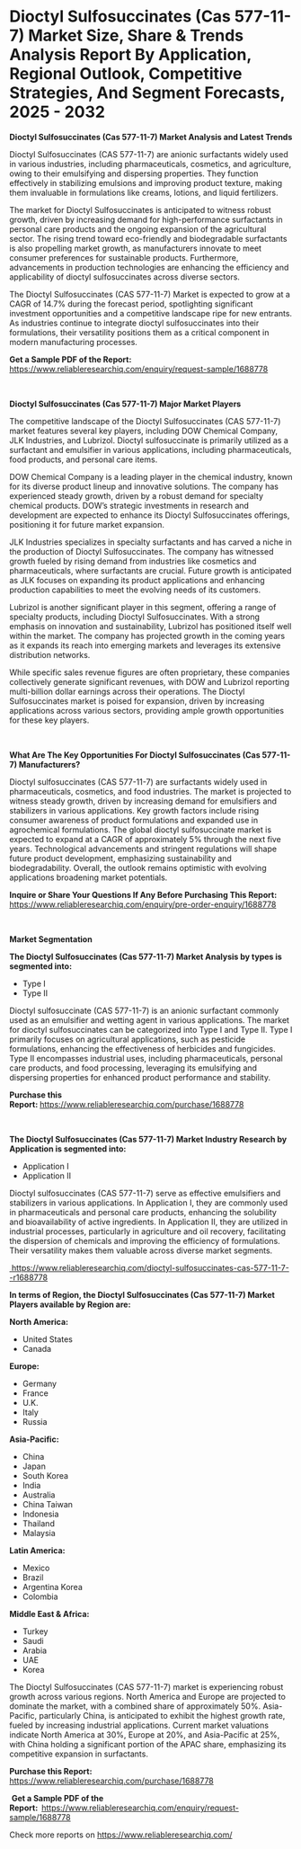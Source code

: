 <p><h1>Dioctyl Sulfosuccinates (Cas 577-11-7) Market Size, Share & Trends Analysis Report By Application, Regional Outlook, Competitive Strategies, And Segment Forecasts, 2025 - 2032</h1></p><p><strong>Dioctyl Sulfosuccinates (Cas 577-11-7) Market Analysis and Latest Trends</strong></p>
<p><p>Dioctyl Sulfosuccinates (CAS 577-11-7) are anionic surfactants widely used in various industries, including pharmaceuticals, cosmetics, and agriculture, owing to their emulsifying and dispersing properties. They function effectively in stabilizing emulsions and improving product texture, making them invaluable in formulations like creams, lotions, and liquid fertilizers. </p><p>The market for Dioctyl Sulfosuccinates is anticipated to witness robust growth, driven by increasing demand for high-performance surfactants in personal care products and the ongoing expansion of the agricultural sector. The rising trend toward eco-friendly and biodegradable surfactants is also propelling market growth, as manufacturers innovate to meet consumer preferences for sustainable products. Furthermore, advancements in production technologies are enhancing the efficiency and applicability of dioctyl sulfosuccinates across diverse sectors.</p><p>The Dioctyl Sulfosuccinates (CAS 577-11-7) Market is expected to grow at a CAGR of 14.7% during the forecast period, spotlighting significant investment opportunities and a competitive landscape ripe for new entrants. As industries continue to integrate dioctyl sulfosuccinates into their formulations, their versatility positions them as a critical component in modern manufacturing processes.</p></p>
<p><strong>Get a Sample PDF of the Report:&nbsp;</strong> <a href="https://www.reliableresearchiq.com/enquiry/request-sample/1688778?utm_campaign=3123&utm_medium=2&utm_source=Github&utm_content=ia&utm_term=26032025&utm_id=dioctyl-sulfosuccinates-cas-577-11-7">https://www.reliableresearchiq.com/enquiry/request-sample/1688778</a></p>
<p>&nbsp;</p>
<p><strong>Dioctyl Sulfosuccinates (Cas 577-11-7) Major Market Players</strong></p>
<p><p>The competitive landscape of the Dioctyl Sulfosuccinates (CAS 577-11-7) market features several key players, including DOW Chemical Company, JLK Industries, and Lubrizol. Dioctyl sulfosuccinate is primarily utilized as a surfactant and emulsifier in various applications, including pharmaceuticals, food products, and personal care items.</p><p>DOW Chemical Company is a leading player in the chemical industry, known for its diverse product lineup and innovative solutions. The company has experienced steady growth, driven by a robust demand for specialty chemical products. DOW’s strategic investments in research and development are expected to enhance its Dioctyl Sulfosuccinates offerings, positioning it for future market expansion.</p><p>JLK Industries specializes in specialty surfactants and has carved a niche in the production of Dioctyl Sulfosuccinates. The company has witnessed growth fueled by rising demand from industries like cosmetics and pharmaceuticals, where surfactants are crucial. Future growth is anticipated as JLK focuses on expanding its product applications and enhancing production capabilities to meet the evolving needs of its customers.</p><p>Lubrizol is another significant player in this segment, offering a range of specialty products, including Dioctyl Sulfosuccinates. With a strong emphasis on innovation and sustainability, Lubrizol has positioned itself well within the market. The company has projected growth in the coming years as it expands its reach into emerging markets and leverages its extensive distribution networks.</p><p>While specific sales revenue figures are often proprietary, these companies collectively generate significant revenues, with DOW and Lubrizol reporting multi-billion dollar earnings across their operations. The Dioctyl Sulfosuccinates market is poised for expansion, driven by increasing applications across various sectors, providing ample growth opportunities for these key players.</p></p>
<p>&nbsp;</p>
<p><strong>What Are The Key Opportunities For Dioctyl Sulfosuccinates (Cas 577-11-7) Manufacturers?</strong></p>
<p><p>Dioctyl sulfosuccinates (CAS 577-11-7) are surfactants widely used in pharmaceuticals, cosmetics, and food industries. The market is projected to witness steady growth, driven by increasing demand for emulsifiers and stabilizers in various applications. Key growth factors include rising consumer awareness of product formulations and expanded use in agrochemical formulations. The global dioctyl sulfosuccinate market is expected to expand at a CAGR of approximately 5% through the next five years. Technological advancements and stringent regulations will shape future product development, emphasizing sustainability and biodegradability. Overall, the outlook remains optimistic with evolving applications broadening market potentials.</p></p>
<p><strong>Inquire or Share Your Questions If Any Before Purchasing This Report:</strong> <a href="https://www.reliableresearchiq.com/enquiry/pre-order-enquiry/1688778?utm_campaign=3123&utm_medium=2&utm_source=Github&utm_content=ia&utm_term=26032025&utm_id=dioctyl-sulfosuccinates-cas-577-11-7">https://www.reliableresearchiq.com/enquiry/pre-order-enquiry/1688778</a></p>
<p>&nbsp;</p>
<p><strong>Market Segmentation</strong></p>
<p><strong>The Dioctyl Sulfosuccinates (Cas 577-11-7) Market Analysis by types is segmented into:</strong></p>
<p><ul><li>Type I</li><li>Type II</li></ul></p>
<p><p>Dioctyl sulfosuccinate (CAS 577-11-7) is an anionic surfactant commonly used as an emulsifier and wetting agent in various applications. The market for dioctyl sulfosuccinates can be categorized into Type I and Type II. Type I primarily focuses on agricultural applications, such as pesticide formulations, enhancing the effectiveness of herbicides and fungicides. Type II encompasses industrial uses, including pharmaceuticals, personal care products, and food processing, leveraging its emulsifying and dispersing properties for enhanced product performance and stability.</p></p>
<p><strong>Purchase this Report:&nbsp;</strong><a href="https://www.reliableresearchiq.com/purchase/1688778?utm_campaign=3123&utm_medium=2&utm_source=Github&utm_content=ia&utm_term=26032025&utm_id=dioctyl-sulfosuccinates-cas-577-11-7">https://www.reliableresearchiq.com/purchase/1688778</a></p>
<p>&nbsp;</p>
<p><strong>The Dioctyl Sulfosuccinates (Cas 577-11-7) Market Industry Research by Application is segmented into:</strong></p>
<p><ul><li>Application I</li><li>Application II</li></ul></p>
<p><p>Dioctyl sulfosuccinates (CAS 577-11-7) serve as effective emulsifiers and stabilizers in various applications. In Application I, they are commonly used in pharmaceuticals and personal care products, enhancing the solubility and bioavailability of active ingredients. In Application II, they are utilized in industrial processes, particularly in agriculture and oil recovery, facilitating the dispersion of chemicals and improving the efficiency of formulations. Their versatility makes them valuable across diverse market segments.</p></p>
<p><a href="https://www.reliableresearchiq.com/dioctyl-sulfosuccinates-cas-577-11-7--r1688778?utm_campaign=3123&utm_medium=2&utm_source=Github&utm_content=ia&utm_term=26032025&utm_id=dioctyl-sulfosuccinates-cas-577-11-7">&nbsp;https://www.reliableresearchiq.com/dioctyl-sulfosuccinates-cas-577-11-7--r1688778</a></p>
<p><strong>In terms of Region, the Dioctyl Sulfosuccinates (Cas 577-11-7) Market Players available by Region are:</strong></p>
<p>
    <p> <strong> North America: </strong>
        <ul>
            <li>United States</li>
            <li>Canada</li>
        </ul>
        </p> 
    <p> <strong> Europe: </strong>
        <ul>
            <li>Germany</li>
            <li>France</li>
            <li>U.K.</li>
            <li>Italy</li>
            <li>Russia</li>
        </ul>
        </p> 
    <p> <strong> Asia-Pacific: </strong>
        <ul>
            <li>China</li>
            <li>Japan</li>
            <li>South Korea</li>
            <li>India</li>
            <li>Australia</li>
            <li>China Taiwan</li>
            <li>Indonesia</li>
            <li>Thailand</li>
            <li>Malaysia</li>
        </ul>
        </p> 
    <p> <strong> Latin America: </strong>
        <ul>
            <li>Mexico</li>
            <li>Brazil</li>
            <li>Argentina Korea</li>
            <li>Colombia</li>
        </ul>
        </p> 
    <p> <strong> Middle East & Africa: </strong>
        <ul>
            <li>Turkey</li>
            <li>Saudi</li>
            <li>Arabia</li>
            <li>UAE</li>
            <li>Korea</li>
        </ul>
    </p>
    </p>
<p><p>The Dioctyl Sulfosuccinates (CAS 577-11-7) market is experiencing robust growth across various regions. North America and Europe are projected to dominate the market, with a combined share of approximately 50%. Asia-Pacific, particularly China, is anticipated to exhibit the highest growth rate, fueled by increasing industrial applications. Current market valuations indicate North America at 30%, Europe at 20%, and Asia-Pacific at 25%, with China holding a significant portion of the APAC share, emphasizing its competitive expansion in surfactants.</p></p>
<p><strong>Purchase this Report: </strong><a href="https://www.reliableresearchiq.com/purchase/1688778?utm_campaign=3123&utm_medium=2&utm_source=Github&utm_content=ia&utm_term=26032025&utm_id=dioctyl-sulfosuccinates-cas-577-11-7">https://www.reliableresearchiq.com/purchase/1688778</a></p>
<p>&nbsp;<strong>Get a Sample PDF of the Report:&nbsp;&nbsp;</strong><a href="https://www.reliableresearchiq.com/enquiry/request-sample/1688778?utm_campaign=3123&utm_medium=2&utm_source=Github&utm_content=ia&utm_term=26032025&utm_id=dioctyl-sulfosuccinates-cas-577-11-7">https://www.reliableresearchiq.com/enquiry/request-sample/1688778</a></p>
<p><strong></strong></p>
<p>Check more reports on <a href="https://www.reliableresearchiq.com/?utm_campaign=3123&utm_medium=2&utm_source=Github&utm_content=ia&utm_term=26032025&utm_id=dioctyl-sulfosuccinates-cas-577-11-7">https://www.reliableresearchiq.com/</a></p>